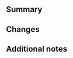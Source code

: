 <!---
Hi there!  Some things to double-check prior to submission:

- did you recently update this branch with upstream master,
  to ensure everything works together?
- did you `yarn lint` ?
- did you `yarn test` ?
- have you added any new tape tests to verify your change?
- did you update any relevant documentation?
-->

## Summary

<!-- What is this change about?  If it's related to an issue, please include the issue number (e.g., #426) -->

<!-- Short description, before this change ... -->

<!-- Short description, after this change ... -->

## Changes

<!-- Short summary of the code.  List major points, and refer to the lines in the diff as needed. -->

## Additional notes

<!--
  * what are success/failure conditions?
  * any side effects?
-->

<!-- Erase any parts of this template if they're not applicable.  Cheers! -->
